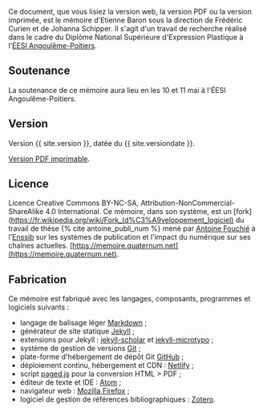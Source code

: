 Ce document, que vous lisiez la version web, la version PDF ou la version imprimée, est le mémoire d'Etienne Baron sous la direction de Frédéric Curien et de Johanna Schipper.
Il s'agit d'un travail de recherche réalisé dans le cadre du Diplôme National Supérieure d'Expression Plastique à l'[ÉESI Angoulême-Poitiers](https://www.eesi.eu/site/index.php).

## Soutenance
La soutenance de ce mémoire aura lieu en les 10 et 11 mai à l'ÉESI Angoulême-Poitiers.

## Version
Version {{ site.version }}, datée du {{ site.versiondate }}.

[Version PDF imprimable](/telechargement/baron-etienne-bifurcation-carnet-de-recherche-cc-by-nc-sa.pdf).


## Licence
Licence Creative Commons BY-NC-SA, Attribution-NonCommercial-ShareAlike 4.0 International.
Ce mémoire, dans son système, est un [fork](https://fr.wikipedia.org/wiki/Fork_(d%C3%A9veloppement_logiciel) du travail de thèse {% cite antoine_publi_num %} mené par [Antoine Fouchié](https://www.quaternum.net/) à l'[Enssib](http://www.enssib.fr/) sur les systèmes de publication et l'impact du numérique sur ses chaînes actuelles.
[https://memoire.quaternum.net](https://memoire.quaternum.net).

## Fabrication
Ce mémoire est fabriqué avec les langages, composants, programmes et logiciels suivants :

* langage de balisage léger [Markdown](https://commonmark.org/) ;
* générateur de site statique [Jekyll](https://jekyllrb.com/) ;
* extensions pour Jekyll : [jekyll-scholar](https://github.com/inukshuk/jekyll-scholar) et [jekyll-microtypo](https://github.com/borisschapira/jekyll-microtypo/) ;
* système de gestion de versions [Git](https://git-scm.com/) ;
* plate-forme d'hébergement de dépôt Git [GitHub](https://github.com/) ;
* déploiement continu, hébergement et CDN : [Netlify](https://www.netlify.com/) ;
* script [paged.js](https://gitlab.pagedmedia.org/tools/pagedjs) pour la conversion HTML > PDF ;
* éditeur de texte et IDE : [Atom](https://atom.io/) ;
* navigateur web : [Mozilla Firefox](https://www.mozilla.org/fr/firefox/) ;
* logiciel de gestion de références bibliographiques : [Zotero](https://www.zotero.org/).
